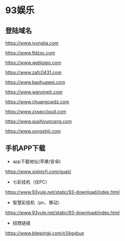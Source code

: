# 93娱乐

## 登陆域名

https://www.iyongjia.com

https://www.fldzxc.com

https://www.webluleo.com

https://www.zafc0431.com

https://www.baohuawei.com

https://www.wanxinph.com

https://www.chuangcaidz.com

https://www.zxseccloud.com

https://www.qushiyuncang.com

https://www.songshiji.com

## 手机APP下载

- app下载地址(苹果/安卓)

https://www.sjslnjcfj.com/guaji/

- 七彩挂机（仅PC）

https://www.93yule.net/static/93-download/index.html

- 智慧彩挂机（pc、移动）

https://www.93yule.net/static/93-download/index.html

- 招商链接

https://www.bitepingji.com/s1/kgvbue
